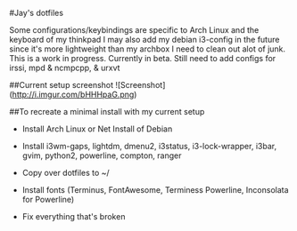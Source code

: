 #Jay's dotfiles

Some configurations/keybindings are specific to Arch Linux and the keyboard of my thinkpad
I may also add my debian i3-config in the future since it's more lightweight than my archbox
I need to clean out alot of junk. This is a work in progress. Currently in beta. 
Still need to add configs for irssi, mpd & ncmpcpp, & urxvt 

##Current setup screenshot
![Screenshot] (http://i.imgur.com/bHHHpaG.png)

##To recreate a minimal install with my current setup
  * Install Arch Linux or Net Install of Debian
  
  * Install i3wm-gaps, lightdm, dmenu2, i3status, i3-lock-wrapper, i3bar, gvim, python2, powerline, compton, ranger

  * Copy over dotfiles to ~/

  * Install fonts (Terminus, FontAwesome, Terminess Powerline, Inconsolata for Powerline)

  * Fix everything that's broken
